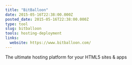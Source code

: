 ```yaml
---
title: "BitBalloon"
date: 2015-05-16T22:38:00.000Z
posted_date: 2015-05-16T22:38:00.000Z
type: tool
slug: bitballoon
tools: hosting-deployment
links:
  website: https://www.bitballoon.com/
---
```

The ultimate hosting platform for your HTML5 sites & apps




